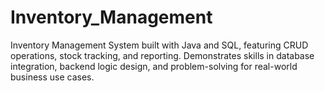 # Inventory_Management
Inventory Management System built with Java and SQL, featuring CRUD operations, stock tracking, and reporting. Demonstrates skills in database integration, backend logic design, and problem-solving for real-world business use cases.
